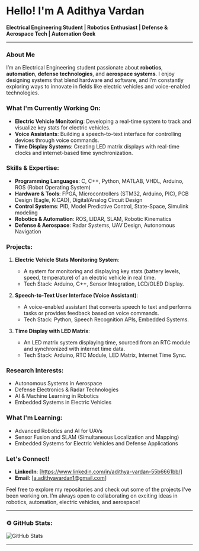 #  Hello! I'm A Adithya Vardan  

**Electrical Engineering Student | Robotics Enthusiast | Defense & Aerospace Tech | Automation Geek**

---

###  About Me

I’m an Electrical Engineering student passionate about **robotics**, **automation**, **defense technologies**, and **aerospace systems**. I enjoy designing systems that blend hardware and software, and I’m constantly exploring ways to innovate in fields like electric vehicles and voice-enabled technologies.

###  What I'm Currently Working On:
- **Electric Vehicle Monitoring**: Developing a real-time system to track and visualize key stats for electric vehicles.
- **Voice Assistants**: Building a speech-to-text interface for controlling devices through voice commands.
- **Time Display Systems**: Creating LED matrix displays with real-time clocks and internet-based time synchronization.
  
###  Skills & Expertise:
- **Programming Languages**: C, C++, Python, MATLAB, VHDL, Arduino, ROS (Robot Operating System)
- **Hardware & Tools**: FPGA, Microcontrollers (STM32, Arduino, PIC), PCB Design (Eagle, KiCAD), Digital/Analog Circuit Design
- **Control Systems**: PID, Model Predictive Control, State-Space, Simulink modeling
- **Robotics & Automation**: ROS, LIDAR, SLAM, Robotic Kinematics
- **Defense & Aerospace**: Radar Systems, UAV Design, Autonomous Navigation

###  Projects:
1. **Electric Vehicle Stats Monitoring System**: 
   - A system for monitoring and displaying key stats (battery levels, speed, temperature) of an electric vehicle in real time.
   - Tech Stack: Arduino, C++, Sensor Integration, LCD/OLED Display.

2. **Speech-to-Text User Interface (Voice Assistant)**:
   - A voice-enabled assistant that converts speech to text and performs tasks or provides feedback based on voice commands.
   - Tech Stack: Python, Speech Recognition APIs, Embedded Systems.

3. **Time Display with LED Matrix**:
   - An LED matrix system displaying time, sourced from an RTC module and synchronized with internet time data.
   - Tech Stack: Arduino, RTC Module, LED Matrix, Internet Time Sync.

###  Research Interests:
- Autonomous Systems in Aerospace
- Defense Electronics & Radar Technologies
- AI & Machine Learning in Robotics
- Embedded Systems in Electric Vehicles

###  What I'm Learning:
- Advanced Robotics and AI for UAVs
- Sensor Fusion and SLAM (Simultaneous Localization and Mapping)
- Embedded Systems for Electric Vehicles and Defense Applications

###  Let's Connect!
- **LinkedIn**: [https://www.linkedin.com/in/adithya-vardan-55b6661bb/]
- **Email**: [a.adithyavardan1@gmail.com]

Feel free to explore my repositories and check out some of the projects I've been working on. I’m always open to collaborating on exciting ideas in robotics, automation, electric vehicles, and aerospace!

---

### ⚙️ GitHub Stats:
![GitHub Stats](https://github-readme-stats.vercel.app/api?username=AdithyaVardan&show_icons=true&theme=radical)

---



